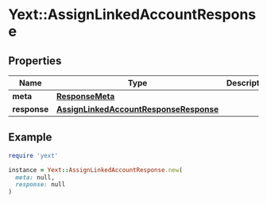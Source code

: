 # Yext::AssignLinkedAccountResponse

## Properties

| Name | Type | Description | Notes |
| ---- | ---- | ----------- | ----- |
| **meta** | [**ResponseMeta**](ResponseMeta.md) |  | [optional] |
| **response** | [**AssignLinkedAccountResponseResponse**](AssignLinkedAccountResponseResponse.md) |  | [optional] |

## Example

```ruby
require 'yext'

instance = Yext::AssignLinkedAccountResponse.new(
  meta: null,
  response: null
)
```

